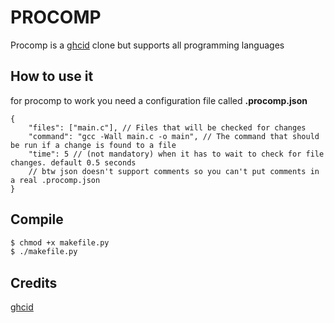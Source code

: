 # PROCOMP

Procomp is a [ghcid](https://github.com/ndmitchell/ghcid) clone but supports all programming languages

## How to use it

for procomp to work you need a configuration file called **.procomp.json**
```json5
{
    "files": ["main.c"], // Files that will be checked for changes
    "command": "gcc -Wall main.c -o main", // The command that should be run if a change is found to a file
    "time": 5 // (not mandatory) when it has to wait to check for file changes. default 0.5 seconds
    // btw json doesn't support comments so you can't put comments in a real .procomp.json
}
```

## Compile

```sh
$ chmod +x makefile.py
$ ./makefile.py
```

## Credits
[ghcid](https://github.com/ndmitchell/ghcid)